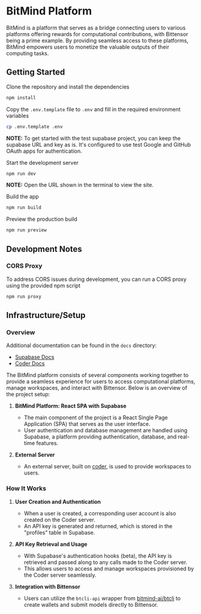 # BitMind Platform

BitMind is a platform that serves as a bridge connecting users to various platforms offering rewards for computational contributions, with Bittensor being a prime example. By providing seamless access to these platforms, BitMind empowers users to monetize the valuable outputs of their computing tasks.

## Getting Started

Clone the repository and install the dependencies

```bash
npm install
```

Copy the `.env.template` file to `.env` and fill in the required environment variables

```bash
cp .env.template .env
```

**NOTE:** To get started with the test supabase project, you can keep the supabase URL and key as is. It's configured to use test Google and GitHub OAuth apps for authentication.

Start the development server

```bash
npm run dev
```

**NOTE:** Open the URL shown in the terminal to view the site.

Build the app

```bash
npm run build
```

Preview the production build

```bash
npm run preview
```

## Development Notes

### CORS Proxy

To address CORS issues during development, you can run a CORS proxy using the provided npm script

```bash
npm run proxy
```

## Infrastructure/Setup

### Overview

Additional documentation can be found in the `docs` directory:

- [Supabase Docs](docs/supabase.md)
- [Coder Docs](docs/coder.md)

The BitMind platform consists of several components working together to provide a seamless experience for users to access computational platforms, manage workspaces, and interact with Bittensor. Below is an overview of the project setup:

1. **BitMind Platform: React SPA with Supabase**

   - The main component of the project is a React Single Page Application (SPA) that serves as the user interface.
   - User authentication and database management are handled using Supabase, a platform providing authentication, database, and real-time features.

2. **External Server**
   - An external server, built on [coder](https://github.com/coder/coder), is used to provide workspaces to users.

### How It Works

1. **User Creation and Authentication**

   - When a user is created, a corresponding user account is also created on the Coder server.
   - An API key is generated and returned, which is stored in the "profiles" table in Supabase.

2. **API Key Retrieval and Usage**

   - With Supabase's authentication hooks (beta), the API key is retrieved and passed along to any calls made to the Coder server.
   - This allows users to access and manage workspaces provisioned by the Coder server seamlessly.

3. **Integration with Bittensor**
   - Users can utilize the `btcli-api` wrapper from [bitmind-ai/btcli](https://github.com/bitmind-ai/btcli-api) to create wallets and submit models directly to Bittensor.
